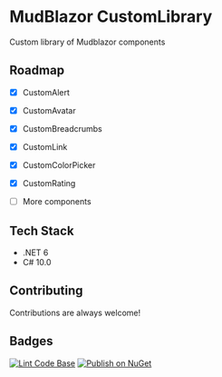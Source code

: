 # MudBlazor CustomLibrary

Custom library of Mudblazor components


## Roadmap

- [x] CustomAlert
- [x] CustomAvatar
- [x] CustomBreadcrumbs
- [x] CustomLink
- [x] CustomColorPicker
- [x] CustomRating
- [ ] More components


## Tech Stack

- .NET 6
- C# 10.0


## Contributing

Contributions are always welcome!


## Badges

[![Lint Code Base](https://github.com/AngeloDotNet/MudBlazor.CustomLibrary/actions/workflows/linter.yml/badge.svg)](https://github.com/AngeloDotNet/MudBlazor.CustomLibrary/actions/workflows/linter.yml)
[![Publish on NuGet](https://github.com/AngeloDotNet/MudBlazor.CustomLibrary/actions/workflows/publish.yml/badge.svg)](https://github.com/AngeloDotNet/MudBlazor.CustomLibrary/actions/workflows/publish.yml)
